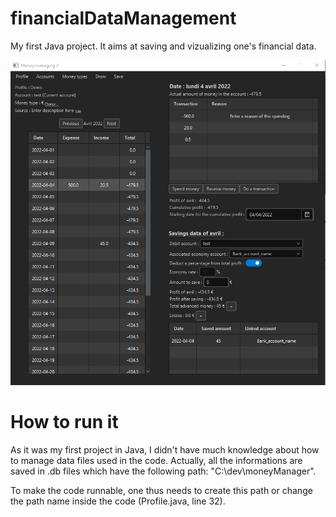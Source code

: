 # financialDataManagement

My first Java project. It aims at saving and vizualizing one's financial data.

![overwiew](images/demo.png)

# How to run it

As it was my first project in Java, I didn't have much knowledge about how to manage data files used in the code. Actually, all the informations are saved in .db files which have the following path: "C:\dev\moneyManager".

To make the code runnable, one thus needs to create this path or change the path name inside the code (Profile.java, line 32).
